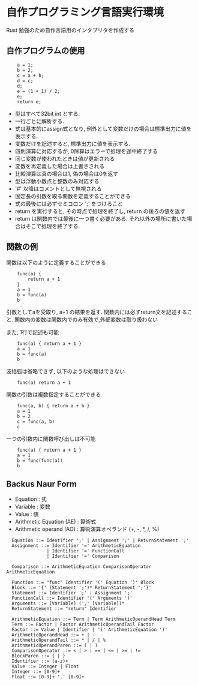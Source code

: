 # 自作プログラミング言語実行環境
Rust 勉強のため自作言語用のインタプリタを作成する

## 自作プログラムの使用 

```
    a = 1;
    b = 2;
    c = a + b;
    d = c;
    d;
    e = (1 + 1) / 2;
    e;
    return e;
```

 - 型はすべて32bit int とする.
 - 一行ごとに解析する.
 - 式は基本的にassign式となり, 例外として変数だけの場合は標準出力に値を表示する.
 - 変数だけを記述すると, 標準出力に値を表示する. 
 - 四則演算に対応するが, 0除算はエラーで処理を途中終了する 
 - 同じ変数が使われたときは値が更新される
 - 変数を再定義した場合は上書きされる
 - 比較演算は真の場合は1, 偽の場合は0を返す
 - 型は浮動小数点と整数のみ対応する
 - '#' 以降はコメントとして無視される
 - 固定長の引数を取る関数を定義することができる
 - 式の最後には必ずセミコロン ';' をつけること
 - return を実行すると, その時点で処理を終了し, return の後ろの値を返す
 - return は関数内では最後に一つ書く必要がある. それ以外の場所に書いた場合はそこで処理を終了する.

## 関数の例
関数は以下のように定義することができる
```
    func(a) {
        return a + 1
    }
    a = 1
    b = func(a)
    b
```

引数としてaを受取り, a+1 の結果を返す.
関数内には必ずreturn文を記述すること.
関数内の変数は関数内でのみ有効で,外部変数は取り扱わない

また, 1行で記述も可能
```
    func(a) { return a + 1 } 
    a = 1 
    b = func(a) 
    b
```

波括弧は省略できず, 以下のような処理はできない
```:エラー
    func(a) return a + 1
```

関数の引数は複数指定することができる
```
    func(a, b) { return a + b }
    a = 1
    b = 2
    c = func(a, b)
    c
```

一つの引数内に関数呼び出しは不可能
```エラー
    func(a) { return a + 1 }
    a = 1
    b = func(func(a))
    b
```

## Backus Naur Form
- Equation : 式
- Variable : 変数
- Value : 値
- Arithmetic Equation (AE) : 算術式 
- Arithmetic operand (AO) : 算術演算オペランド (+, -, *, /, %)
```
  Equation ::= Identifier ';' | Assignment ';' | ReturnStatement ';'
  Assignment ::= Identifier '=' ArithmeticEquation
               | Identifier '=' FunctionCall
               | Identifier '=' Comparison
               
  Comparison ::= ArithmeticEquation ComparisonOperator ArithmeticEquation
 
  Function ::= "func" Identifier '(' Equation ')' Block
  Block ::= '{' (Statement ';')* ReturnStatement ';'}'
  Statement ::= Identifier ';' | Assignment ';'
  FunctionCall ::= Identifier '(' Arguments ')'
  Arguments ::= [Variable] (',' [Variable])*
  ReturnStatement ::= "return" Identifier
  
  ArithmeticEquation ::= Term | Term ArithmeticOperandHead Term
  Term ::= Factor | Factor ArithmeticOperandTail Factor
  Factor ::= Value | Identifier | '(' ArithmeticEquation ')'
  ArithmeticOperandHead ::= + | -
  ArithmeticOperandTail ::= * | / | %  
  ArithmeticOperandParen ::= ( | )
  ComparisonOperator ::= < | > | == | <= | >= | !=
  BlockParen ::= { | }
  Identifier ::= (a-z)+
  Value ::= Integer | Float
  Integer ::= [0-9]+
  Float ::= [0-9]+ '.' [0-9]+
```